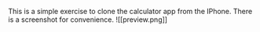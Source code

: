 This is a simple exercise to clone the calculator app from the IPhone.
There is a screenshot for convenience.
![[preview.png]]
